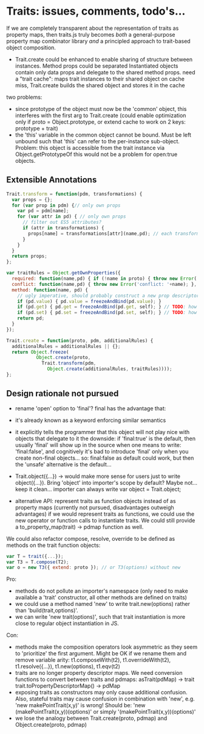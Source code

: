 # Traits: issues, comments, todo's... #

If we are completely transparent about the representation of traits as property maps, then traits.js truly becomes _both_ a general-purpose property map combinator library _and_ a principled approach to trait-based object composition.

- Trait.create could be enhanced to enable sharing of structure between instances.
Method props could be separated
Instantiated objects contain only data props and delegate to the shared method props.
need a "trait cache": maps trait instances to their shared object
on cache miss, Trait.create builds the shared object and stores it in the cache

two problems:
- since prototype of the object must now be the 'common' object, this interferes with the first arg to Trait.create
(could enable optimization only if proto = Object.prototype, or extend cache to work on 2 keys: prototype + trait)
- the 'this' variable in the common object cannot be bound. Must be left unbound such that 'this' can refer to the per-instance sub-object. Problem: this object is accessible from the trait instance via Object.getPrototypeOf
this would not be a problem for open:true objects.

## Extensible Annotations ##

```js
Trait.transform = function(pdm, transformations) {
  var props = {};
  for (var prop in pdm) {// only own props
    var pd = pdm[name];
    for (var attr in pd) { // only own props
      // filter out ES5 attributes?
      if (attr in transformations) {
        props[name] = transformations[attr](name,pd); // each transform is a fn(pd) -> pd
      }
    }
  }
  return props;
};

var traitRules = Object.getOwnProperties({
  required: function(name,pd) { if (!name in proto) { throw new Error('required: '+name); } },
  conflict: function(name,pd) { throw new Error('conflict: '+name); },
  method: function(name, pd) {
    // ugly imperative, should probably construct a new prop descriptor
    if (pd.value) { pd.value = freezeAndBind(pd.value); }
    if (pd.get) { pd.get = freezeAndBind(pd.get, self); } // TODO: how to get self???
    if (pd.set) { pd.set = freezeAndBind(pd.set, self); } // TODO: how to get self???
    return pd;
  }
});

Trait.create = function(proto, pdm, additionalRules) {
  additionalRules = additionalRules || {};
  return Object.freeze(
           Object.create(proto,
             Trait.transform(pdm,
               Object.create(additionalRules, traitRules))));
};
```

## Design rationale not pursued ##

- rename 'open' option to 'final'?
final has the advantage that:
- it's already known as a keyword enforcing similar semantics
- it explicitly tells the programmer that this object will not play nice with objects that delegate to it
the downside: if 'final:true' is the default, then usually 'final' will show up in the source when one means to write: 'final:false', and cognitively it's bad to introduce 'final' only when you create non-final objects...
so: final:false as default could work, but then the 'unsafe' alternative is the default...


- Trait.object({...}) -> would make more sense for users just to write object({...}). Bring 'object' into importer's scope by default? Maybe not... keep it clean... importer can always write var object = Trait.object;


- alternative API: represent traits as function objects instead of as property maps (currently not pursued, disadvantages outweigh advantages)
if we would represent traits as functions, we could use the new operator or function calls to instantiate traits.
We could still provide a to_property_map(trait) -> pdmap function as well.

We could also refactor compose, resolve, override to be defined as methods on the trait function objects:

```js
var T = trait({...});
var T3 = T.compose(T2);
var o = new T3({ extend: proto }); // or T3(options) without new
```

Pro:
- methods do not pollute an importer's namespace (only need to make available a 'trait' constructor, all other methods are defined on traits)
- we could use a method named 'new' to write trait.new(options) rather than 'build(trait,options)'.
- we can write 'new trait(options)', such that trait instantiation is more close to regular object instantiation in JS.

Con:
- methods make the composition operators look asymmetric as they seem to 'prioritize' the first argument. Might be OK if we rename them and remove variable arity: t1.composeWith(t2), t1.overrideWith(t2), t1.resolve({...}), t1.new(options), t1.eqv(t2)
- traits are no longer property descriptor maps. We need conversion functions to convert between traits and pdmaps:
asTrait(pdMap) -> trait
trait.toPropertyDescriptorMap() -> pdMap
- exposing traits as constructors may only cause additional confusion. Also, stateful traits may cause confusion in combination with 'new', e.g. 'new makePointTrait(x,y)' is wrong! Should be: 'new (makePointTrait(x,y))(options)' or simply '(makePointTrait(x,y))(options)'
- we lose the analogy between Trait.create(proto, pdmap) and Object.create(proto, pdmap)